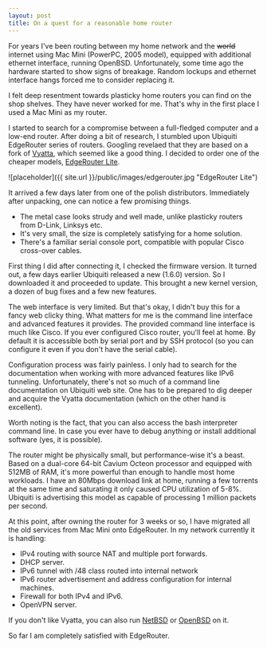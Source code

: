 ```yaml
---
layout: post
title: On a quest for a reasonable home router 
---
```


For years I've been routing between my home network and the <del>world</del> internet using Mac Mini (PowerPC, 2005 model), equipped with additional ethernet interface, running OpenBSD. Unfortunately, some time ago the hardware started to show signs of breakage. Random lockups and ethernet interface hangs forced me to consider replacing it.

I felt deep resentment towards plasticky home routers you can find on the shop shelves. They have never worked for me. That's why in the first place I used a Mac Mini as my router.

I started to search for a compromise between a full-fledged computer and a low-end router. After doing a bit of research, I stumbled upon Ubiquiti EdgeRouter series of routers. Googling revelaed that they are based on a fork of [Vyatta](http://en.wikipedia.org/wiki/Vyatta), which seemed like a good thing. I decided to order one of the cheaper models, [EdgeRouter Lite](https://www.ubnt.com/edgemax/edgerouter-lite/).

![placeholder]({{ site.url }}/public/images/edgerouter.jpg "EdgeRouter Lite")

It arrived a few days later from one of the polish distributors. Immediately after unpacking, one can notice a few promising things. 

- The metal case looks strudy and well made, unlike plasticky routers from D-Link, Linksys etc. 
- It's very small, the size is completely satisfying for a home solution.
- There's a familiar serial console port, compatible with popular Cisco cross-over cables.

First thing I did after connecting it, I checked the firmware version. It turned out, a few days earlier Ubiquiti released a new (1.6.0) version. So I downloaded it and proceeded to update. This brought a new kernel version, a dozen of bug fixes and a few new features.

The web interface is very limited. But that's okay, I didn't buy this for a fancy web clicky thing. What matters for me is the command line interface and advanced features it provides. The provided command line interface is much like Cisco. If you ever configured Cisco router, you'll feel at home. By default it is accessible both by serial port and by SSH protocol (so you can configure it even if you don't have the serial cable).

Configuration process was fairly painless. I only had to search for the documentation when working with more advanced features like IPv6 tunneling. Unfortunately, there's not so much of a command line documentation on Ubiquiti web site. One has to be prepared to dig deeper and acquire the Vyatta documentation (which on the other hand is excellent).

Worth noting is the fact, that you can also access the bash interpreter command line. In case you ever have to debug anything or install additional software (yes, it is possible).

The router might be physically small, but performance-wise it's a beast. Based on a dual-core 64-bit Cavium Octeon processor and equipped with 512MB of RAM, it's more powerful than enough to handle most home workloads. I have an 80Mbps download link at home, running a few torrents at the same time and saturating it only caused CPU utilization of 5-8%. Ubiquiti is advertising this model as capable of processing 1 million packets per second.

At this point, after owning the router for 3 weeks or so, I have migrated all the old services from Mac Mini onto EdgeRouter. In my network currently it is handling:

- IPv4 routing with source NAT and multiple port forwards.
- DHCP server.
- IPv6 tunnel with /48 class routed into internal network
- IPv6 router advertisement and address configuration for internal machines.
- Firewall for both IPv4 and IPv6.
- OpenVPN server.

If you don't like Vyatta, you can also run [NetBSD](http://blog.netbsd.org/tnf/entry/hands_on_experience_with_edgerouter) or [OpenBSD](http://www.openbsd.org/octeon.html) on it. 

So far I am completely satisfied with EdgeRouter.

